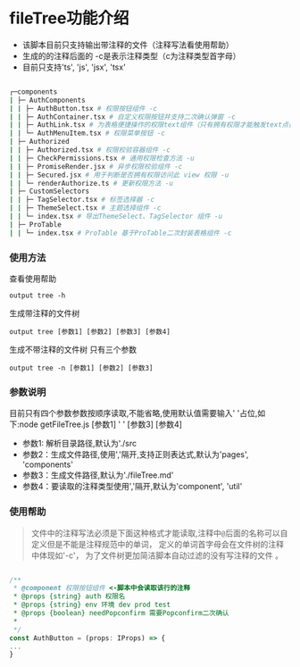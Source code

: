 # fileTree功能介绍
- 该脚本目前只支持输出带注释的文件（注释写法看使用帮助）
- 生成的的注释后面的 -c是表示注释类型（c为注释类型首字母）
- 目前只支持'ts', 'js', 'jsx', 'tsx'
```bash

┌─components
| ├─ AuthComponents
| | ├─ AuthButton.tsx # 权限按钮组件 -c
| | ├─ AuthContainer.tsx # 自定义权限按钮并支持二次确认弹窗 -c
| | ├─ AuthLink.tsx # 为表格便捷操作的权限text组件（只有拥有权限才能触发text点击事件） -c
| | └─ AuthMenuItem.tsx # 权限菜单按钮 -c
| ├─ Authorized
| | ├─ Authorized.tsx # 权限校验容器组件 -c
| | ├─ CheckPermissions.tsx # 通用权限检查方法 -u
| | ├─ PromiseRender.jsx # 异步权限校验组件 -c
| | ├─ Secured.jsx # 用于判断是否拥有权限访问此 view 权限 -u
| | └─ renderAuthorize.ts # 更新权限方法 -u
| ├─ CustomSelectors
| | ├─ TagSelector.tsx # 标签选择器 -c
| | ├─ ThemeSelect.tsx # 主题选择组件 -c
| | └─ index.tsx # 导出ThemeSelect、TagSelector 组件 -u
| ├─ ProTable
| | └─ index.tsx # ProTable 基于ProTable二次封装表格组件 -c
```


### 使用方法
查看使用帮助
```
output tree -h
```
生成带注释的文件树
```
output tree [参数1] [参数2] [参数3] [参数4]
```
生成不带注释的文件树 只有三个参数
```
output tree -n [参数1] [参数2] [参数3]
```

### 参数说明
目前只有四个参数参数按顺序读取,不能省略,使用默认值需要输入' '占位,如下:node getFileTree.js [参数1] ' ' [参数3] [参数4]

- 参数1: 解析目录路径,默认为'./src
- 参数2：生成文件路径,使用','隔开,支持正则表达式,默认为'pages', 'components'
- 参数3：生成文件路径,默认为'./fileTree.md'
- 参数4：要读取的注释类型使用','隔开,默认为'component', 'util'

### 使用帮助
> 文件中的注释写法必须是下面这种格式才能读取,注释中`@`后面的名称可以自定义但是不能是注释规范中的单词，
> 定义的单词首字母会在文件树的注释中体现如'-c'，
> 为了文件树更加简洁脚本自动过滤的没有写注释的文件 。
```js

/**
 * @component 权限按钮组件 <-脚本中会读取该行的注释
 * @props {string} auth 权限名
 * @props {string} env 环境 dev prod test
 * @props {boolean} needPopconfirm 需要Popconfirm二次确认
 *
 */
const AuthButton = (props: IProps) => {
...
}
```

